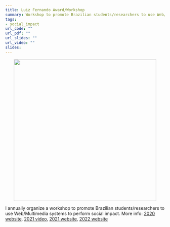 ```yaml
---
title: Luiz Fernando Award/Workshop
summary: Workshop to promote Brazilian students/researchers to use Web/Multimedia systems to perform social impact.
tags:
- social_impact
url_code: ""
url_pdf: ""
url_slides: ""
url_video: ""
slides:
---
```


<p align="center">
    <img src="https://webmedia.org.br/2021/wp-content/uploads/2020/09/WhatsApp-Image-2020-09-04-at-11.31.15-300x300.jpeg" width="450"/>
</p>

I annually organize a workshop to promote Brazilian students/researchers to use Web/Multimedia systems to perform social impact. More info: [2020 website](https://webmedia.org.br/2020/lf-v-premio-luiz-fernando-de-computacao/), [2021 video](https://www.youtube.com/embed/gqmkM4ZPVug), [2021 website](https://webmedia.org.br/2021/lf-vi-premio-luiz-fernando-de-computacao), [2022 website](https://webmedia.org.br/2022/premio-lf/)
